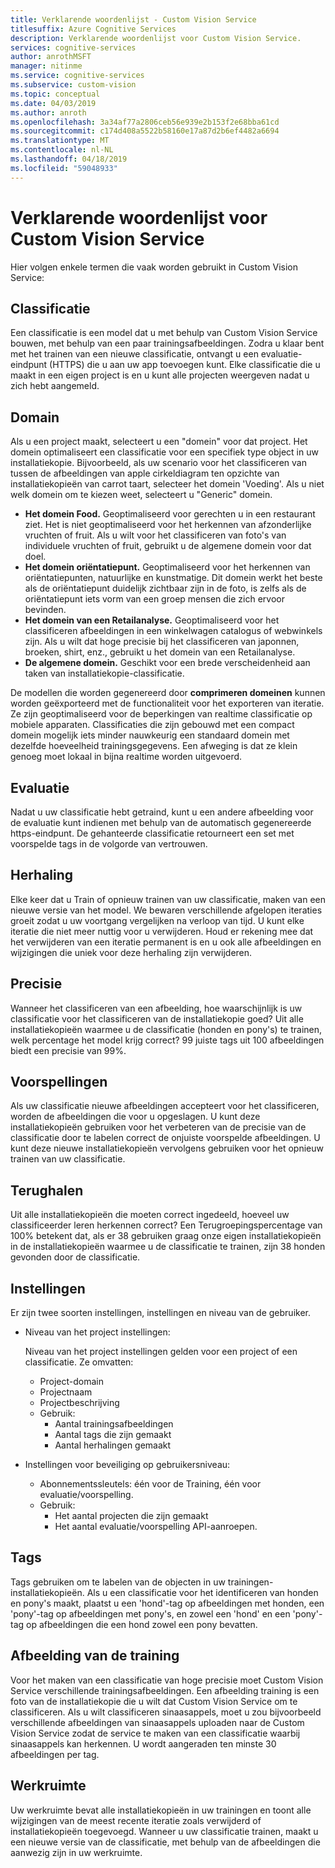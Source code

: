 ```yaml
---
title: Verklarende woordenlijst - Custom Vision Service
titlesuffix: Azure Cognitive Services
description: Verklarende woordenlijst voor Custom Vision Service.
services: cognitive-services
author: anrothMSFT
manager: nitinme
ms.service: cognitive-services
ms.subservice: custom-vision
ms.topic: conceptual
ms.date: 04/03/2019
ms.author: anroth
ms.openlocfilehash: 3a34af77a2806ceb56e939e2b153f2e68bba61cd
ms.sourcegitcommit: c174d408a5522b58160e17a87d2b6ef4482a6694
ms.translationtype: MT
ms.contentlocale: nl-NL
ms.lasthandoff: 04/18/2019
ms.locfileid: "59048933"
---
```

# <a name="glossary-of-terms-for-custom-vision-service"></a>Verklarende woordenlijst voor Custom Vision Service

Hier volgen enkele termen die vaak worden gebruikt in Custom Vision Service:

## <a name="classifier"></a>Classificatie

Een classificatie is een model dat u met behulp van Custom Vision Service bouwen, met behulp van een paar trainingsafbeeldingen. Zodra u klaar bent met het trainen van een nieuwe classificatie, ontvangt u een evaluatie-eindpunt (HTTPS) die u aan uw app toevoegen kunt. Elke classificatie die u maakt in een eigen project is en u kunt alle projecten weergeven nadat u zich hebt aangemeld.

## <a name="domain"></a>Domain

Als u een project maakt, selecteert u een "domein" voor dat project. Het domein optimaliseert een classificatie voor een specifiek type object in uw installatiekopie. Bijvoorbeeld, als uw scenario voor het classificeren van tussen de afbeeldingen van apple cirkeldiagram ten opzichte van installatiekopieën van carrot taart, selecteer het domein 'Voeding'. Als u niet welk domein om te kiezen weet, selecteert u "Generic" domein.

- **Het domein Food.** Geoptimaliseerd voor gerechten u in een restaurant ziet. Het is niet geoptimaliseerd voor het herkennen van afzonderlijke vruchten of fruit. Als u wilt voor het classificeren van foto's van individuele vruchten of fruit, gebruikt u de algemene domein voor dat doel.
- **Het domein oriëntatiepunt.** Geoptimaliseerd voor het herkennen van oriëntatiepunten, natuurlijke en kunstmatige. Dit domein werkt het beste als de oriëntatiepunt duidelijk zichtbaar zijn in de foto, is zelfs als de oriëntatiepunt iets vorm van een groep mensen die zich ervoor bevinden.
- **Het domein van een Retailanalyse.** Geoptimaliseerd voor het classificeren afbeeldingen in een winkelwagen catalogus of webwinkels zijn. Als u wilt dat hoge precisie bij het classificeren van japonnen, broeken, shirt, enz., gebruikt u het domein van een Retailanalyse.
- **De algemene domein.** Geschikt voor een brede verscheidenheid aan taken van installatiekopie-classificatie.

De modellen die worden gegenereerd door **comprimeren domeinen** kunnen worden geëxporteerd met de functionaliteit voor het exporteren van iteratie. Ze zijn geoptimaliseerd voor de beperkingen van realtime classificatie op mobiele apparaten. Classificaties die zijn gebouwd met een compact domein mogelijk iets minder nauwkeurig een standaard domein met dezelfde hoeveelheid trainingsgegevens. Een afweging is dat ze klein genoeg moet lokaal in bijna realtime worden uitgevoerd. 

## <a name="evaluation"></a>Evaluatie

Nadat u uw classificatie hebt getraind, kunt u een andere afbeelding voor de evaluatie kunt indienen met behulp van de automatisch gegenereerde https-eindpunt. De gehanteerde classificatie retourneert een set met voorspelde tags in de volgorde van vertrouwen.

## <a name="iteration"></a>Herhaling

Elke keer dat u Train of opnieuw trainen van uw classificatie, maken van een nieuwe versie van het model. We bewaren verschillende afgelopen iteraties groeit zodat u uw voortgang vergelijken na verloop van tijd. U kunt elke iteratie die niet meer nuttig voor u verwijderen. Houd er rekening mee dat het verwijderen van een iteratie permanent is en u ook alle afbeeldingen en wijzigingen die uniek voor deze herhaling zijn verwijderen. 

## <a name="precision"></a>Precisie

Wanneer het classificeren van een afbeelding, hoe waarschijnlijk is uw classificatie voor het classificeren van de installatiekopie goed? Uit alle installatiekopieën waarmee u de classificatie (honden en pony's) te trainen, welk percentage het model krijg correct? 99 juiste tags uit 100 afbeeldingen biedt een precisie van 99%.

## <a name="predictions"></a>Voorspellingen

Als uw classificatie nieuwe afbeeldingen accepteert voor het classificeren, worden de afbeeldingen die voor u opgeslagen. U kunt deze installatiekopieën gebruiken voor het verbeteren van de precisie van de classificatie door te labelen correct de onjuiste voorspelde afbeeldingen. U kunt deze nieuwe installatiekopieën vervolgens gebruiken voor het opnieuw trainen van uw classificatie.

## <a name="recall"></a>Terughalen

Uit alle installatiekopieën die moeten correct ingedeeld, hoeveel uw classificeerder leren herkennen correct? Een Terugroepingspercentage van 100% betekent dat, als er 38 gebruiken graag onze eigen installatiekopieën in de installatiekopieën waarmee u de classificatie te trainen, zijn 38 honden gevonden door de classificatie.

## <a name="settings"></a>Instellingen

Er zijn twee soorten instellingen, instellingen en niveau van de gebruiker.

- Niveau van het project instellingen:
  
  Niveau van het project instellingen gelden voor een project of een classificatie. Ze omvatten:

   - Project-domain
   - Projectnaam
   - Projectbeschrijving
   - Gebruik:
      - Aantal trainingsafbeeldingen
      - Aantal tags die zijn gemaakt
      - Aantal herhalingen gemaakt

- Instellingen voor beveiliging op gebruikersniveau: 
   - Abonnementssleutels: één voor de Training, één voor evaluatie/voorspelling.
   - Gebruik:
      - Het aantal projecten die zijn gemaakt
      - Het aantal evaluatie/voorspelling API-aanroepen.

## <a name="tags"></a>Tags

Tags gebruiken om te labelen van de objecten in uw trainingen-installatiekopieën. Als u een classificatie voor het identificeren van honden en pony's maakt, plaatst u een 'hond'-tag op afbeeldingen met honden, een 'pony'-tag op afbeeldingen met pony's, en zowel een 'hond' en een 'pony'-tag op afbeeldingen die een hond zowel een pony bevatten.

## <a name="training-image"></a>Afbeelding van de training

Voor het maken van een classificatie van hoge precisie moet Custom Vision Service verschillende trainingsafbeeldingen. Een afbeelding training is een foto van de installatiekopie die u wilt dat Custom Vision Service om te classificeren. Als u wilt classificeren sinaasappels, moet u zou bijvoorbeeld verschillende afbeeldingen van sinaasappels uploaden naar de Custom Vision Service zodat de service te maken van een classificatie waarbij sinaasappels kan herkennen. U wordt aangeraden ten minste 30 afbeeldingen per tag.

## <a name="workspace"></a>Werkruimte

Uw werkruimte bevat alle installatiekopieën in uw trainingen en toont alle wijzigingen van de meest recente iteratie zoals verwijderd of installatiekopieën toegevoegd. Wanneer u uw classificatie trainen, maakt u een nieuwe versie van de classificatie, met behulp van de afbeeldingen die aanwezig zijn in uw werkruimte.